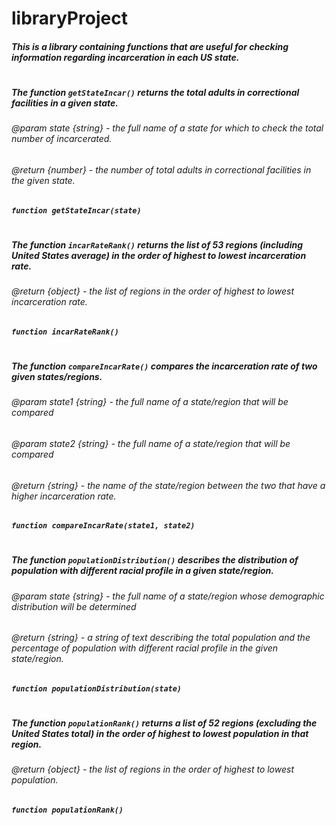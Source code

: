# libraryProject

##### This is a library containing functions that are useful for checking information regarding incarceration in each US state.
#
##### The function `getStateIncar()` returns the total adults in correctional facilities in a given state. 
###### @param state {string} - the full name of a state for which to check the total number of incarcerated.
###### @return {number} - the number of total adults in correctional facilities in the given state.
##### `function getStateIncar(state)`
#
##### The function `incarRateRank()` returns the list of 53 regions (including United States average) in the order of highest to lowest incarceration rate.
###### @return {object} - the list of regions in the order of highest to lowest incarceration rate.
##### `function incarRateRank()`
#
##### The function `compareIncarRate()` compares the incarceration rate of two given states/regions.
###### @param state1 {string} - the full name of a state/region that will be compared
###### @param state2 {string} - the full name of a state/region that will be compared
###### @return {string} - the name of the state/region between the two that have a higher incarceration rate.
##### `function compareIncarRate(state1, state2)`
#
##### The function `populationDistribution()` describes the distribution of population with different racial profile in a given state/region.
###### @param state {string} - the full name of a state/region whose demographic distribution will be determined
###### @return {string} - a string of text describing the total population and the percentage of population with different racial profile in the given state/region.
##### `function populationDistribution(state)`
#
##### The function `populationRank()` returns a list of 52 regions (excluding the United States total) in the order of highest to lowest population in that region. 
###### @return {object} - the list of regions in the order of highest to lowest population.
##### `function populationRank()`
